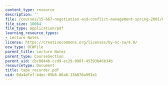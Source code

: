```yaml
---
content_type: resource
description: ''
file: /courses/15-667-negotiation-and-conflict-management-spring-2001/0da4dfefb4ec05b886a813b870a991e1_tape_recorder.pdf
file_size: 10064
file_type: application/pdf
learning_resource_types:
- Lecture Notes
license: https://creativecommons.org/licenses/by-nc-sa/4.0/
ocw_type: OCWFile
parent_title: Lecture Notes
parent_type: CourseSection
parent_uid: cbc0844b-ccd9-ec29-098f-45393b46b34b
resourcetype: Document
title: tape_recorder.pdf
uid: 0da4dfef-b4ec-05b8-86a8-13b870a991e1
---
```

